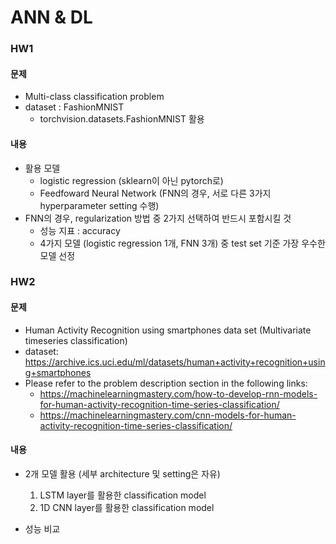 # ANN & DL

### HW1

#### 문제
- Multi-class classification problem
-	dataset : FashionMNIST
    - torchvision.datasets.FashionMNIST 활용


#### 내용
- 활용 모델  
    - logistic regression (sklearn이 아닌 pytorch로)
    - Feedfoward Neural Network (FNN의 경우, 서로 다른 3가지 hyperparameter setting 수행)
- FNN의 경우, regularization 방법 중 2가지 선택하여 반드시 포함시킬 것  
    - 성능 지표 : accuracy
    - 4가지 모델 (logistic regression 1개, FNN 3개) 중 test set 기준 가장 우수한 모델 선정

### HW2

#### 문제
-	Human Activity Recognition using smartphones data set (Multivariate timeseries classification)
-	dataset: https://archive.ics.uci.edu/ml/datasets/human+activity+recognition+using+smartphones 
-	Please refer to the problem description section in the following links: 
    - https://machinelearningmastery.com/how-to-develop-rnn-models-for-human-activity-recognition-time-series-classification/ 
    - https://machinelearningmastery.com/cnn-models-for-human-activity-recognition-time-series-classification/ 


#### 내용
- 2개 모델 활용 (세부 architecture 및 setting은 자유)
    1. LSTM layer를 활용한 classification model
    2. 1D CNN layer를 활용한 classification model

- 성능 비교
